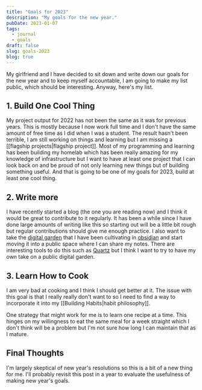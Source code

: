 ```yaml
---
title: "Goals for 2023"
description: "My goals for the new year."
pubDate: 2023-01-07
tags:
  - journal
  - goals
draft: false
slug: goals-2023
blog: true
---
```


My girlfriend and I have decided to sit down and write down our goals for the
new year and to keep myself accountable, I am going to make my list public,
which should be interesting. Anyway, here's my list.

## 1. Build One Cool Thing

My project output for 2022 has not been the same as it was for previous years.
This is mostly because I now work full time and I don't have the same amount of
free time as I did when I was a student. The result hasn't been terrible, I am
still working on things and learning but I am missing a [[flagship projects|flagship project]].
Most of my programming and learning has been building my homelab which has been
really amazing for my knowledge of infrastructure but I want to have at least
one project that I can look back on and be proud of not only learning new things
but of building something useful.  And that is going to be one of my goals for
2023, build at least one cool thing.

## 2. Write more

I have recently started a blog (the one you are reading now) and I think it
would be great to contribute to it regularly. It has been a while since I have
done large amounts of writing like this so starting out will be a little bit
rough but regular contributions should give me enough practice. I also want to
take the [digital garden](https://maggieappleton.com/garden-history) that I have
been cultivating in [obsidian](https://obsidian.md/) and start moving it into a
public space where I can share my notes. There are interesting tools to do this
such as [Quartz](https://quartz.jzhao.xyz/) but I think I want to try to have my
own take on a public digital garden.

## 3. Learn How to Cook

I am very bad at cooking and I think I should get better at it. The issue with
this goal is that I really really don't want to so I need to find a way to
incorporate it into my [[Building Habits|habit philosophy]].

One strategy that might work for me is to learn one recipe at a time. This
hinges on my willingness to eat the same meal for a week straight which I don't
think will be a problem but I'm not sure how long I can maintain that as I
mature.

## Final Thoughts

I'm largely skeptical of new year's resolutions so this is a bit of a new thing
for me. I'll probably revisit this post in a year to evaluate the usefulness of
making new year's goals.
